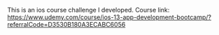 
This is an ios course challenge I developed.
Course link: https://www.udemy.com/course/ios-13-app-development-bootcamp/?referralCode=D3530B180A3ECABC6056
